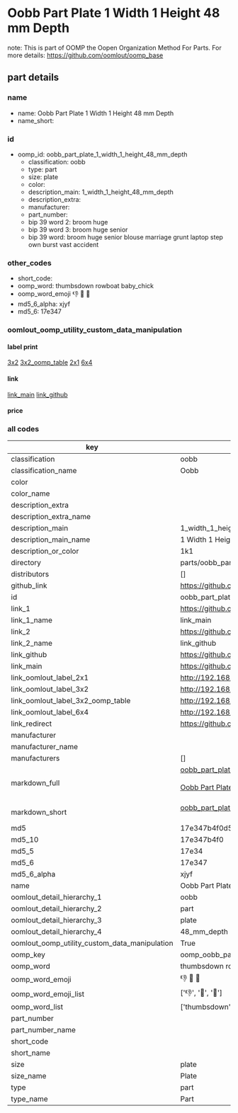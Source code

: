 # Oobb Part Plate 1 Width 1 Height 48 mm Depth  

note: This is part of OOMP the Oopen Organization Method For Parts. For more details: https://github.com/oomlout/oomp_base

##  part details
  







### name
* name: Oobb Part Plate 1 Width 1 Height 48 mm Depth
* name_short: 
### id
* oomp_id: oobb_part_plate_1_width_1_height_48_mm_depth
  * classification: oobb
  * type: part
  * size: plate
  * color: 
  * description_main: 1_width_1_height_48_mm_depth
  * description_extra: 
  * manufacturer: 
  * part_number: 
  * bip 39 word 2: broom huge
  * bip 39 word 3: broom huge senior
  * bip 39 word: broom huge senior blouse marriage grunt laptop step own burst vast accident

### other_codes
* short_code: 
* oomp_word: thumbsdown rowboat baby_chick
* oomp_word_emoji :thumbsdown: :rowboat: :baby_chick:
* md5_6_alpha: xjyf
* md5_6: 17e347






### oomlout_oomp_utility_custom_data_manipulation
#### label print
[3x2](http://192.168.1.245:1112/?label=oomp%20xjyf)
[3x2_oomp_table](http://192.168.1.108:1112/?label=oomp%20xjyf)
[2x1](http://192.168.1.242:1112/?label=oomp%20xjyf)
[6x4](http://192.168.1.55:1112/?label=oomp%20xjyf)    

#### link

[link_main](https://github.com/oomlout/oomlout_oomp_version_1_messy/tree/main/parts/oobb_part_plate_1_width_1_height_48_mm_depth) [link_github](https://github.com/oomlout/oomlout_oomp_version_1_messy/tree/main/parts/oobb_part_plate_1_width_1_height_48_mm_depth)                             

#### price







### all codes 
| key | value |  
| --- | --- |  
| classification | oobb |  
| classification_name | Oobb |  
| color |  |  
| color_name |  |  
| description_extra |  |  
| description_extra_name |  |  
| description_main | 1_width_1_height_48_mm_depth |  
| description_main_name | 1 Width 1 Height 48 mm Depth |  
| description_or_color | 1k1 |  
| directory | parts/oobb_part_plate_1_width_1_height_48_mm_depth |  
| distributors | [] |  
| github_link | https://github.com/oomlout/oomlout_oomp_part_src/tree/main/parts/oobb_part_plate_1_width_1_height_48_mm_depth |  
| id | oobb_part_plate_1_width_1_height_48_mm_depth |  
| link_1 | https://github.com/oomlout/oomlout_oomp_version_1_messy/tree/main/parts/oobb_part_plate_1_width_1_height_48_mm_depth |  
| link_1_name | link_main |  
| link_2 | https://github.com/oomlout/oomlout_oomp_version_1_messy/tree/main/parts/oobb_part_plate_1_width_1_height_48_mm_depth |  
| link_2_name | link_github |  
| link_github | https://github.com/oomlout/oomlout_oomp_version_1_messy/tree/main/parts/oobb_part_plate_1_width_1_height_48_mm_depth |  
| link_main | https://github.com/oomlout/oomlout_oomp_version_1_messy/tree/main/parts/oobb_part_plate_1_width_1_height_48_mm_depth |  
| link_oomlout_label_2x1 | http://192.168.1.242:1112/?label=oomp%20xjyf |  
| link_oomlout_label_3x2 | http://192.168.1.245:1112/?label=oomp%20xjyf |  
| link_oomlout_label_3x2_oomp_table | http://192.168.1.108:1112/?label=oomp%20xjyf |  
| link_oomlout_label_6x4 | http://192.168.1.55:1112/?label=oomp%20xjyf |  
| link_redirect | https://github.com/oomlout/oomlout_oomp_version_1_messy/tree/main/parts/oobb_part_plate_1_width_1_height_48_mm_depth |  
| manufacturer |  |  
| manufacturer_name |  |  
| manufacturers | [] |  
| markdown_full | [oobb_part_plate_1_width_1_height_48_mm_depth](none)<br>[](none)<br>[Oobb Part Plate 1 Width 1 Height 48 Mm Depth](none)<br><br> |  
| markdown_short | [oobb_part_plate_1_width_1_height_48_mm_depth](none)<br><br> |  
| md5 | 17e347b4f0d56fa19cc42183875ba8e6 |  
| md5_10 | 17e347b4f0 |  
| md5_5 | 17e34 |  
| md5_6 | 17e347 |  
| md5_6_alpha | xjyf |  
| name | Oobb Part Plate 1 Width 1 Height 48 mm Depth |  
| oomlout_detail_hierarchy_1 | oobb |  
| oomlout_detail_hierarchy_2 | part |  
| oomlout_detail_hierarchy_3 | plate |  
| oomlout_detail_hierarchy_4 | 48_mm_depth |  
| oomlout_oomp_utility_custom_data_manipulation | True |  
| oomp_key | oomp_oobb_part_plate_1_width_1_height_48_mm_depth |  
| oomp_word | thumbsdown rowboat baby_chick |  
| oomp_word_emoji | :thumbsdown: :rowboat: :baby_chick: |  
| oomp_word_emoji_list | [':thumbsdown:', ':rowboat:', ':baby_chick:'] |  
| oomp_word_list | ['thumbsdown', 'rowboat', 'baby_chick'] |  
| part_number |  |  
| part_number_name |  |  
| short_code |  |  
| short_name |  |  
| size | plate |  
| size_name | Plate |  
| type | part |  
| type_name | Part |  
